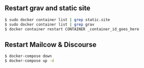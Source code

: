
## Restart grav and static site
```sh
$ sudo docker container list | grep static.site
$ sudo docker container list | grep grav
$ docker container restart CONTAINER _container_id_goes_here
```
## Restart Mailcow & Discourse
```sh
$ docker-compose down
$ docker-compose up -d
```